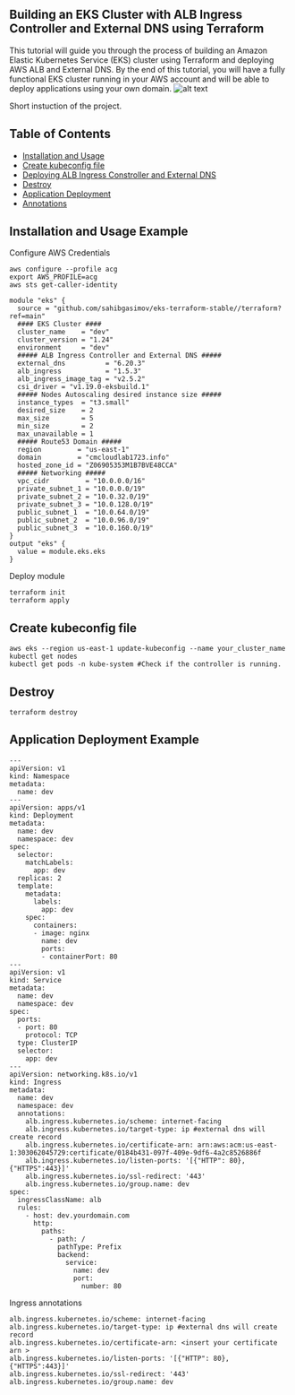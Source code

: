 ## Building an EKS Cluster with ALB Ingress Controller and External DNS using Terraform

This tutorial will guide you through the process of building an Amazon Elastic Kubernetes Service (EKS) cluster using Terraform and deploying AWS ALB and External DNS. By the end of this tutorial, you will have a fully functional EKS cluster running in your AWS account and will be able to deploy applications using your own domain.
![alt text](https://github.com/sahibgasimov/eks-terraform-stable/blob/main/alb_ingress_controller.jpg)

Short instuction of the project.

## Table of Contents

- [Installation and Usage](#installation)
- [Create kubeconfig file](#documentation)
- [Deploying ALB Ingress Constroller and External DNS](#contributing)
- [Destroy](#destroy)
- [Application Deployment](#application)
- [Annotations](#annotations)

## Installation and Usage Example 

Configure AWS Credentials 

```
aws configure --profile acg
export AWS_PROFILE=acg
aws sts get-caller-identity 
```

```
module "eks" {
  source = "github.com/sahibgasimov/eks-terraform-stable//terraform?ref=main"
  #### EKS Cluster ####
  cluster_name    = "dev"
  cluster_version = "1.24"
  environment     = "dev"
  ##### ALB Ingress Controller and External DNS #####
  external_dns          = "6.20.3"
  alb_ingress           = "1.5.3"
  alb_ingress_image_tag = "v2.5.2"
  csi_driver = "v1.19.0-eksbuild.1"
  ##### Nodes Autoscaling desired instance size #####
  instance_types  = "t3.small"
  desired_size    = 2
  max_size        = 5
  min_size        = 2
  max_unavailable = 1
  ##### Route53 Domain #####
  region         = "us-east-1"
  domain         = "cmcloudlab1723.info"
  hosted_zone_id = "Z06905353M1B7BVE48CCA"
  ##### Networking #####
  vpc_cidr         = "10.0.0.0/16"
  private_subnet_1 = "10.0.0.0/19"
  private_subnet_2 = "10.0.32.0/19"
  private_subnet_3 = "10.0.128.0/19"
  public_subnet_1  = "10.0.64.0/19"
  public_subnet_2  = "10.0.96.0/19"
  public_subnet_3  = "10.0.160.0/19"
}
output "eks" {
  value = module.eks.eks
}

```
Deploy module 
```
terraform init 
terraform apply
```

## Create kubeconfig file

```
aws eks --region us-east-1 update-kubeconfig --name your_cluster_name
kubectl get nodes
kubectl get pods -n kube-system #Check if the controller is running.
```

## Destroy

```
terraform destroy
```

## Application Deployment Example

```
---
apiVersion: v1
kind: Namespace
metadata:
  name: dev
---
apiVersion: apps/v1
kind: Deployment
metadata:
  name: dev
  namespace: dev
spec:
  selector:
    matchLabels:
      app: dev
  replicas: 2
  template:
    metadata:
      labels:
        app: dev
    spec:
      containers:
      - image: nginx
        name: dev
        ports:
        - containerPort: 80
---
apiVersion: v1
kind: Service
metadata:
  name: dev
  namespace: dev
spec:
  ports:
  - port: 80
    protocol: TCP
  type: ClusterIP
  selector:
    app: dev
---
apiVersion: networking.k8s.io/v1
kind: Ingress
metadata:
  name: dev
  namespace: dev
  annotations:
    alb.ingress.kubernetes.io/scheme: internet-facing
    alb.ingress.kubernetes.io/target-type: ip #external dns will create record
    alb.ingress.kubernetes.io/certificate-arn: arn:aws:acm:us-east-1:303062045729:certificate/0184b431-097f-409e-9df6-4a2c8526886f
    alb.ingress.kubernetes.io/listen-ports: '[{"HTTP": 80}, {"HTTPS":443}]'
    alb.ingress.kubernetes.io/ssl-redirect: '443'
    alb.ingress.kubernetes.io/group.name: dev
spec:
  ingressClassName: alb
  rules:
    - host: dev.yourdomain.com
      http:
        paths:
          - path: /
            pathType: Prefix
            backend:
              service:
                name: dev
                port:
                  number: 80
```

Ingress annotations 
```
alb.ingress.kubernetes.io/scheme: internet-facing
alb.ingress.kubernetes.io/target-type: ip #external dns will create record
alb.ingress.kubernetes.io/certificate-arn: <insert your certificate arn >
alb.ingress.kubernetes.io/listen-ports: '[{"HTTP": 80}, {"HTTPS":443}]'
alb.ingress.kubernetes.io/ssl-redirect: '443'
alb.ingress.kubernetes.io/group.name: dev
```
